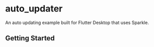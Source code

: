 # auto_updater

An auto updating example built for Flutter Desktop that uses Sparkle.

## Getting Started

